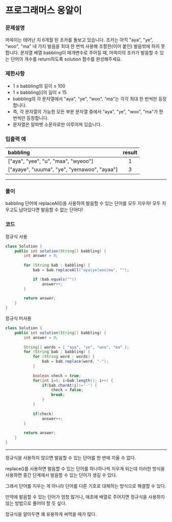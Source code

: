 # 프로그래머스 옹알이

### 문제설명
머쓱이는 태어난 지 6개월 된 조카를 돌보고 있습니다. 조카는 아직 "aya", "ye", "woo", "ma" 네 가지 발음을 최대 한 번씩 사용해 조합한(이어 붙인) 발음밖에 하지 못합니다. 문자열 배열 babbling이 매개변수로 주어질 때, 머쓱이의 조카가 발음할 수 있는 단어의 개수를 return하도록 solution 함수를 완성해주세요.

### 제한사항
- 1 ≤ babbling의 길이 ≤ 100
- 1 ≤ babbling[i]의 길이 ≤ 15
- babbling의 각 문자열에서 "aya", "ye", "woo", "ma"는 각각 최대 한 번씩만 등장합니다.
- 즉, 각 문자열의 가능한 모든 부분 문자열 중에서 "aya", "ye", "woo", "ma"가 한 번씩만 등장합니다.
- 문자열은 알파벳 소문자로만 이루어져 있습니다.

### 입출력 예
| babbling | result |
| :- | :-: |
|["aya", "yee", "u", "maa", "wyeoo"]|1|
|["ayaye", "uuuma", "ye", "yemawoo", "ayaa"]|3|

---

### 풀이

babbling 단어에 replaceAll()을 사용하여 발음할 수 있는 단어를 모두 지우자!
모두 지우고도 남아있다면 발음할 수 없는 단어다!
 

### 코드
정규식 사용
```java
class Solution {
    public int solution(String[] babbling) {
        int answer = 0;
        
		for (String bab : babbling) {
			bab = bab.replaceAll("aya|ye|woo|ma", "");

			if (bab.equals(""))
				answer++;
		}
        
        return answer;
    }
}
```
정규식 미사용
```java
class Solution {
    public int solution(String[] babbling) {
        int answer = 0;
        
        String[] words = { "aya", "ye", "woo", "ma" };
		for (String bab : babbling) {
			for (String word : words) {
				bab = bab.replace(word, "-");
			}
			
			boolean check = true;
			for(int i=0; i<bab.length(); i++) {
				if(bab.charAt(i)!='-') {
					check = false;
					break;
				}
			}
			
			if(check)
				answer++;
		}
        
        return answer;
    }
}
```


---

정규식을 사용하지 않으면 
발음할 수 있는 단어를 한 번에 지울 수 없다.

replace()를 사용하면 발음할 수 있는 단어를 하나하나씩 지우게 되는데
이러한 방식을 사용하면 중간 단계에서 발음할 수 있는 단어가 생길 수 있다.

그래서 단어를 지우는 게 아니라
단어를 다른 기호로 대체하는 방식으로 해결할 수 있다.

만약에 발음할 수 있는 단어가 엄청 많거나, 애초에 배열로 주어지면
정규식을 사용하지 않는 방법으로 풀어야 할 듯 싶다.

정규식을 알아두면
꽤 유용하게 써먹을 때가 많다.
